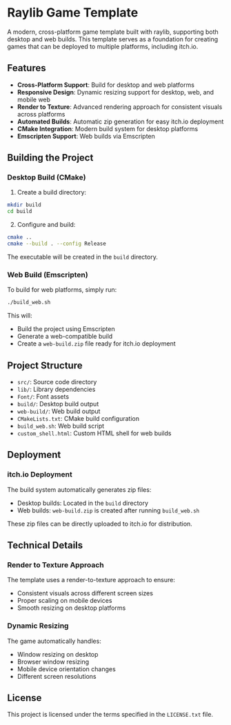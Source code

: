# Raylib Game Template

A modern, cross-platform game template built with raylib, supporting both desktop and web builds. This template serves as a foundation for creating games that can be deployed to multiple platforms, including itch.io.

## Features

- **Cross-Platform Support**: Build for desktop and web platforms
- **Responsive Design**: Dynamic resizing support for desktop, web, and mobile web
- **Render to Texture**: Advanced rendering approach for consistent visuals across platforms
- **Automated Builds**: Automatic zip generation for easy itch.io deployment
- **CMake Integration**: Modern build system for desktop platforms
- **Emscripten Support**: Web builds via Emscripten

## Building the Project

### Desktop Build (CMake)

1. Create a build directory:
```bash
mkdir build
cd build
```

2. Configure and build:
```bash
cmake ..
cmake --build . --config Release
```

The executable will be created in the `build` directory.

### Web Build (Emscripten)

To build for web platforms, simply run:
```bash
./build_web.sh
```

This will:
- Build the project using Emscripten
- Generate a web-compatible build
- Create a `web-build.zip` file ready for itch.io deployment

## Project Structure

- `src/`: Source code directory
- `lib/`: Library dependencies
- `Font/`: Font assets
- `build/`: Desktop build output
- `web-build/`: Web build output
- `CMakeLists.txt`: CMake build configuration
- `build_web.sh`: Web build script
- `custom_shell.html`: Custom HTML shell for web builds

## Deployment

### itch.io Deployment

The build system automatically generates zip files:
- Desktop builds: Located in the `build` directory
- Web builds: `web-build.zip` is created after running `build_web.sh`

These zip files can be directly uploaded to itch.io for distribution.

## Technical Details

### Render to Texture Approach

The template uses a render-to-texture approach to ensure:
- Consistent visuals across different screen sizes
- Proper scaling on mobile devices
- Smooth resizing on desktop platforms

### Dynamic Resizing

The game automatically handles:
- Window resizing on desktop
- Browser window resizing
- Mobile device orientation changes
- Different screen resolutions

## License

This project is licensed under the terms specified in the `LICENSE.txt` file.